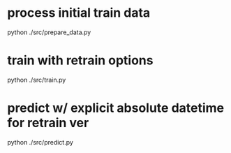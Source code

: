 # process initial train data
python ./src/prepare_data.py

# train with retrain options
python ./src/train.py

# predict w/ explicit absolute datetime for retrain ver
python ./src/predict.py


